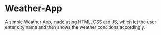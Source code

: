 # Weather-App
A simple Weather App, made using HTML, CSS and JS, which let the user enter city name and then shows the weather conditions accordingly.
